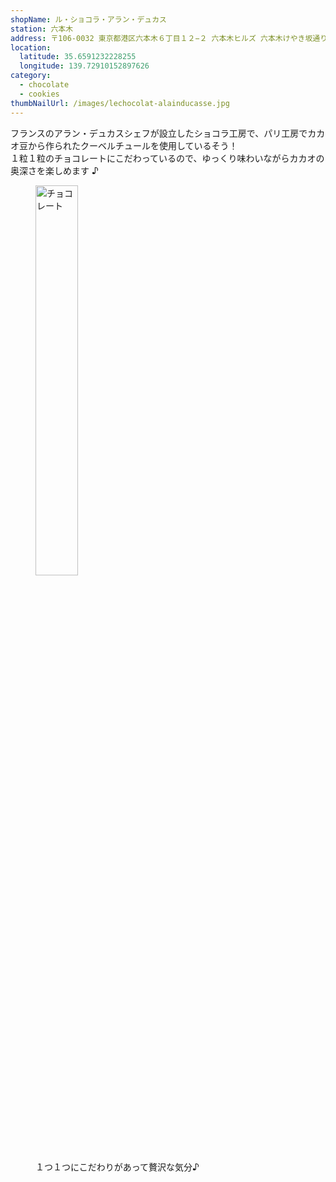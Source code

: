 ```yaml
---
shopName: ル・ショコラ・アラン・デュカス
station: 六本木
address: 〒106-0032 東京都港区六本木６丁目１２−２ 六本木ヒルズ 六本木けやき坂通り
location:
  latitude: 35.6591232228255
  longitude: 139.72910152897626
category:
  - chocolate
  - cookies
thumbNailUrl: /images/lechocolat-alainducasse.jpg
---
```


フランスのアラン・デュカスシェフが設立したショコラ工房で、パリ工房でカカオ豆から作られたクーベルチュールを使用しているそう！  
１粒１粒のチョコレートにこだわっているので、ゆっくり味わいながらカカオの奥深さを楽しめます ♪

<figure>
  <img width="40%" src="/images/lechocolat-alainducasse.jpg" alt="チョコレート" />
  <figcaption>１つ１つにこだわりがあって贅沢な気分♪</figcaption>
</figure>
